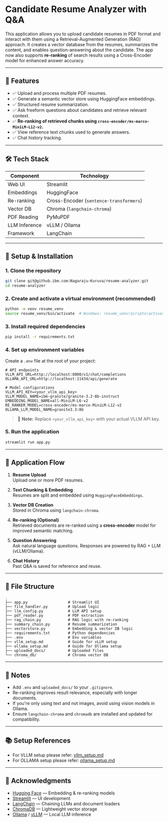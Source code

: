 # Candidate Resume Analyzer with Q&A

This application allows you to upload candidate resumes in PDF format and interact with them using a Retrieval-Augmented Generation (RAG) approach. It creates a vector database from the resumes, summarizes the content, and enables question-answering about the candidate. The app now also supports **re-ranking** of search results using a Cross-Encoder model for enhanced answer accuracy.

---

## 🚀 Features

- ✅ Upload and process multiple PDF resumes.
- ✅ Generate a semantic vector store using HuggingFace embeddings.
- ✅ Structured resume summarization.
- ✅ Ask freeform questions about candidates and retrieve relevant context.
- ✅ **Re-ranking of retrieved chunks using `cross-encoder/ms-marco-MiniLM-L12-v2`.**
- ✅ View reference text chunks used to generate answers.
- ✅ Chat history tracking.

---

## 🛠️ Tech Stack

| Component           | Technology |
|--------------------|------------|
| Web UI             | Streamlit  |
| Embeddings         | HuggingFace |
| Re-ranking         | Cross-Encoder (`sentence-transformers`) |
| Vector DB          | Chroma (`langchain-chroma`) |
| PDF Reading        | PyMuPDF |
| LLM Inference      | vLLM / Ollama |
| Framework          | LangChain |

---

## 🧪 Setup & Installation

### 1. Clone the repository

```bash
git clone git@github.ibm.com:Nagaraju-Kuruva/resume-analyzer.git
cd resume-analyzer
```

### 2. Create and activate a virtual environment (recommended)

```bash
python -m venv resume_venv
source resume_venv/bin/activate  # Windows: resume_venv\Scripts\activate
```

### 3. Install required dependencies

```bash
pip install -r requirements.txt
```

### 4. Set up environment variables

Create a `.env` file at the root of your project:

```env
# API endpoints
VLLM_API_URL=http://localhost:8000/v1/chat/completions
OLLAMA_API_URL=http://localhost:11434/api/generate

# Model configurations
VLLM_API_KEY=<your_vllm_api_key>
VLLM_MODEL_NAME=ibm-granite/granite-3.2-8b-instruct
EMBEDDING_MODEL_NAME=all-MiniLM-L6-v2
RE_RANKER_MODEL=cross-encoder/ms-marco-MiniLM-L12-v2
OLLAMA_LLM_MODEL_NAME=granite3.3:8b
```

> 🔐 **Note:** Replace `<your_vllm_api_key>` with your actual VLLM API key.

### 5. Run the application

```bash
streamlit run app.py
```

---

## 🔁 Application Flow

1. **Resume Upload**  
   Upload one or more PDF resumes.

2. **Text Chunking & Embedding**  
   Resumes are split and embedded using `HuggingFaceEmbeddings`.

3. **Vector DB Creation**  
   Stored in Chroma using `langchain-chroma`.

4. **Re-ranking (Optional)**  
   Retrieved documents are re-ranked using a **cross-encoder** model for improved semantic matching.

5. **Question Answering**  
   Ask natural language questions. Responses are powered by RAG + LLM (vLLM/Ollama).

6. **Chat History**  
   Past Q&A is saved for reference and reuse.

---

## 📁 File Structure

```
.
├── app.py                  # Streamlit UI
├── file_handler.py         # Upload logic
├── llm_config.py           # LLM API setup
├── pdf_reader.py           # PDF extraction
├── rag_chain.py            # RAG logic with re-ranking
├── summary_chain.py        # Resume summarization
├── vectorstore.py          # Embedding & vector DB logic
├── requirements.txt        # Python dependencies
├── .env                    # Env variables
├── vllm_setup.md           # Guide for vLLM setup
├── ollama_setup.md         # Guide for Ollama setup
├── uploaded_docs/          # Uploaded files
└── chroma_db/              # Chroma vector DB
```

---

## 📌 Notes

- Add `.env` and `uploaded_docs/` to your `.gitignore`.
- Re-ranking improves result relevance, especially with longer documents.
- If you're only using text and not images, avoid using vision models in Ollama.
- Ensure `langchain-chroma` and `chromadb` are installed and updated for compatibility.

---

## 📚 Setup References

- For VLLM setup please refer: [vllm_setup.md](https://github.com/KuruvaNagaraju/DataScience/blob/master/GenAI/resume-analyzer/vllm_setup.md)
- For OLLAMA setup please refer: [ollama_setup.md](https://github.com/KuruvaNagaraju/DataScience/blob/master/GenAI/resume-analyzer/ollama_setup.md)

---

## 🙌 Acknowledgments

- [Hugging Face](https://huggingface.co) — Embedding & re-ranking models
- [Streamlit](https://streamlit.io) — UI development
- [LangChain](https://www.langchain.com) — Chaining LLMs and document loaders
- [ChromaDB](https://www.trychroma.com) — Lightweight vector storage
- [Ollama](https://ollama.com) / [vLLM](https://github.com/vllm-project/vllm) — Local LLM inference
